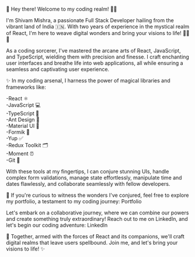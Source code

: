 👋 Hey there! Welcome to my coding realm! 🌌✨

I'm Shivam Mishra, a passionate Full Stack Developer hailing from the vibrant land of India 🇮🇳. With two years of experience in the mystical realm of React, I'm here to weave digital wonders and bring your visions to life! 👨‍💻✨

As a coding sorcerer, I've mastered the arcane arts of React, JavaScript, and TypeScript, wielding them with precision and finesse. I craft enchanting user interfaces and breathe life into web applications, all while ensuring a seamless and captivating user experience.

✨ In my coding arsenal, I harness the power of magical libraries and frameworks like:

-React ⚛️                                 
-JavaScript 💻                             
-TypeScript 📜                            
-Ant Design 🐜                            
-Material UI 🎨                          
-Formik 📝                               
-Yup ✅                               
-Redux Toolkit 🗂️                     
-Moment ⏰                           
-Git 🌳                          


With these tools at my fingertips, I can conjure stunning UIs, handle complex form validations, manage state effortlessly, manipulate time and dates flawlessly, and collaborate seamlessly with fellow developers.

🔮 If you're curious to witness the wonders I've conjured, feel free to explore my portfolio, a testament to my coding journey: Portfolio

Let's embark on a collaborative journey, where we can combine our powers and create something truly extraordinary! Reach out to me on LinkedIn, and let's begin our coding adventure: LinkedIn

🚀 Together, armed with the forces of React and its companions, we'll craft digital realms that leave users spellbound. Join me, and let's bring your visions to life! ✨
